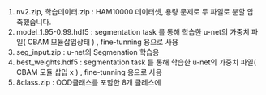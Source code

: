 1. nv2.zip, 학습데이터.zip : HAM10000 데이터셋, 용량 문제로 두 파일로 분할 압축했습니다.
2. model_1.95-0.99.hdf5 : segmentation task 를 통해 학습한 u-net의 가중치 파일( CBAM 모듈삽입상태 ) , fine-tunning 용으로 사용
3. seg_input.zip : u-net의 Segmenation 학습용 
4. best_weights.hdf5 : segmentation task 를 통해 학습한 u-net의 가중치 파일( CBAM 모듈 삽입 x ) , fine-tunning 용으로 사용
5. 8class.zip : OOD클래스를 포함한 8개 클레스에 
